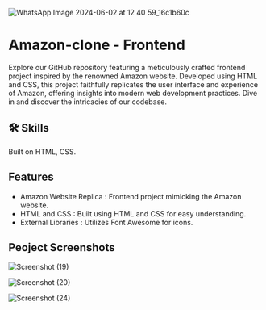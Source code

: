 ![WhatsApp Image 2024-06-02 at 12 40 59_16c1b60c](https://github.com/Chandu-d-coder/Amazon-clone---Frontend/assets/144380893/b0ee2516-459b-4b23-88a6-c68c3444f454)

# Amazon-clone - Frontend
Explore our GitHub repository featuring a meticulously crafted frontend project inspired by the renowned Amazon website. Developed using HTML and CSS, this project faithfully replicates the user interface and experience of Amazon, offering insights into modern web development practices. Dive in and discover the intricacies of our codebase.

## 🛠 Skills
Built on HTML, CSS.

## Features

- Amazon Website Replica : Frontend project mimicking the Amazon website.
- HTML and CSS : Built using HTML and CSS for easy understanding.
- External Libraries : Utilizes Font Awesome for icons.

## Peoject Screenshots

![Screenshot (19)](https://github.com/Chandu-d-coder/Amazon-clone---Frontend/assets/144380893/e98a6ad6-a95f-4b3b-8727-f7b546c569b3)
<br>

![Screenshot (20)](https://github.com/Chandu-d-coder/Amazon-clone---Frontend/assets/144380893/f1635a2c-e436-4b32-8a0a-1d25ae71fd82)
<br>

![Screenshot (24)](https://github.com/Chandu-d-coder/Amazon-clone---Frontend/assets/144380893/410674ef-8a00-4ecd-abbc-ad5cbefc9604)
<br>
